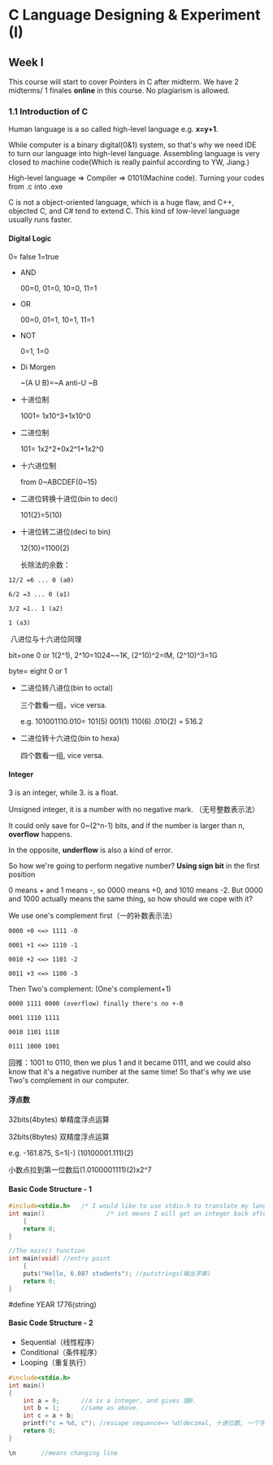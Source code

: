 # C Language Designing & Experiment (I)



## Week I

This course will start to cover Pointers in C after midterm. We have 2 midterms/ 1 finales __online__ in this course. No plagiarism is allowed.



### 1.1 Introduction of C

Human language is a so called high-level language e.g. __x=y+1__.

While computer is a binary digital(0&1) system, so that's why we need IDE to turn our language into high-level language. Assembling language is very closed to machine code(Which is really painful according to YW, Jiang.)



High-level language => Compiler => 0101(Machine code). Turning your codes from .c into .exe

C is not a object-oriented language, which is a huge flaw, and C++, objected C, and C# tend to extend C. This kind of low-level language usually runs faster.



#### Digital Logic

0= false 1=true

- AND

  00=0, 01=0, 10=0, 11=1

- OR

  00=0, 01=1, 10=1, 11=1

- NOT

  0=1, 1=0

- Di Morgen

  ~(A U B)=~A anti-U ~B



- 十进位制

  1001= 1x10^3+1x10^0

- 二进位制

  101= 1x2^2+0x2^1+1x2^0

- 十六进位制

  from 0~ABCDEF(0~15)



- 二进位转换十进位(bin to deci)

  101(2)=5(10)

- 十进位转二进位(deci to bin)

  12(10)=1100(2)

  长除法的余数：

```
12/2 =6 ... 0 (a0)

6/2 =3 ... 0 (a1)

3/2 =1.. 1 (a2)

1 (a3) 
```

​	  八进位与十六进位同理



bit=one 0 or 1(2^1), 2^10=1024~~1K, (2^10)^2=IM, (2^10)^3=1G

byte= eight 0 or 1



- 二进位转八进位(bin to octal)

  三个数看一组，vice versa.

  e.g. 101001110.010= 101(5) 001(1) 110(6) .010(2) = 516.2

- 二进位转十六进位(bin to hexa)

  四个数看一组, vice versa.

  

#### Integer

3 is an integer, while 3. is a float.

Unsigned integer, it is a number with no negative mark. （无号整数表示法）

It could only save for 0~(2^n-1) bits, and if the number is larger than n, __overflow__ happens.

In the opposite, __underflow__ is also a kind of error.



So how we're going to perform negative number? __Using sign bit__ in the first position

0 means + and 1 means -, so 0000 means +0, and 1010 means -2. But 0000 and 1000 actually means the same thing, so how should we cope with it?



We use one's complement first（一的补数表示法）

```
0000 +0 <=> 1111 -0

0001 +1 <=> 1110 -1

0010 +2 <=> 1101 -2

0011 +3 <=> 1100 -3
```



Then Two's complement: (One's complement+1)

```
0000 1111 0000 (overflow) finally there's no +-0

0001 1110 1111

0010 1101 1110

0111 1000 1001 
```

回推：1001 to 0110, then we plus 1 and it became 0111, and we could also know that it's a negative number at the same time! So that's why we use Two's complement in our computer.



#### 浮点数

32bits(4bytes) 单精度浮点运算

32bits(8bytes) 双精度浮点运算

e.g. -161.875, S=1(-) (10100001.111)(2)

小数点拉到第一位数后(1.0100001111)(2)x2^7



#### Basic Code Structure - 1

```c
#include<stdio.h> 	/* I would like to use stdio.h to translate my language(标准io程式库)*/
int main()        		   /* int means I will get an integer back after I ran it. main is a function.*/
	{
    return 0;
}
```

```c
//The main() function
int main(void) //entry point
	{
    puts("Hello, 6.087 students"); //putstrings(输出字串)
    return 0;
}
```



#define YEAR 1776(string)



#### Basic Code Structure - 2

- Sequential（线性程序）
- Conditional（条件程序）
- Looping（重复执行）

```c
#include<stdio.h>
int main()
{
    int a = 0;		//a is a integer, and gives 值0.
    int b = 1;	    //same as above.
    int c = a + b;
    printf("c = %d, c"); //escape sequence=> %d(decimal, 十进位数, 一个字串)
    return 0;
}
```

```c
\n		 //means changing line
```

